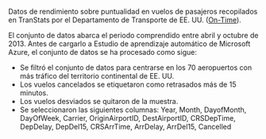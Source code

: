 ﻿Datos de rendimiento sobre puntualidad en vuelos de pasajeros recopilados en TranStats por el Departamento de Transporte de EE. UU. (<a href="http://www.transtats.bts.gov/DL_SelectFields.asp?Table_ID=236&DB_Short_Name=On-Time">On-Time</a>).<p> </p>El conjunto de datos abarca el periodo comprendido entre abril y octubre de 2013. Antes de cargarlo a Estudio de aprendizaje automático de Microsoft Azure, el conjunto de datos se ha procesado como sigue:<ul><li>Se filtró el conjunto de datos para centrarse en los 70 aeropuertos con más tráfico del territorio continental de EE. UU.</li><li>Los vuelos cancelados se etiquetaron como retrasados más de 15 minutos.</li><li>Los vuelos desviados se quitaron de la muestra.</li><li>Se seleccionaron las siguientes columnas: Year, Month, DayofMonth, DayOfWeek, Carrier, OriginAirportID, DestAirportID, CRSDepTime, DepDelay, DepDel15, CRSArrTime, ArrDelay, ArrDel15, Cancelled</li></ul><!--HONumber=42-->
